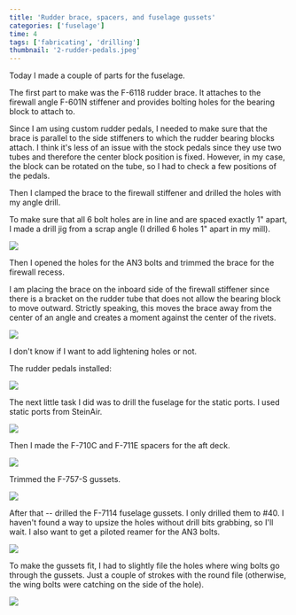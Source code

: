 ```yaml
---
title: 'Rudder brace, spacers, and fuselage gussets'
categories: ['fuselage']
time: 4
tags: ['fabricating', 'drilling']
thumbnail: '2-rudder-pedals.jpeg'
---
```


Today I made a couple of parts for the fuselage.

<!-- more -->

The first part to make was the F-6118 rudder brace. It attaches to the firewall angle F-601N stiffener and provides bolting holes for the bearing block to attach to.

Since I am using custom rudder pedals, I needed to make sure that the brace is parallel to the side stiffeners to which the rudder bearing blocks attach. I think it's less of an issue with the stock pedals since they use two tubes and therefore the center block position is fixed. However, in my case, the block can be rotated on the tube, so I had to check a few positions of the pedals.

Then I clamped the brace to the firewall stiffener and drilled the holes with my angle drill.

To make sure that all 6 bolt holes are in line and are spaced exactly 1" apart, I made a drill jig from a scrap angle (I drilled 6 holes 1" apart in my mill).

![](0-locating-holes.jpeg)

Then I opened the holes for the AN3 bolts and trimmed the brace for the firewall recess.

I am placing the brace on the inboard side of the firewall stiffener since there is a bracket on the rudder tube that does not allow the bearing block to move outward. Strictly speaking, this moves the brace away from the center of an angle and creates a moment against the center of the rivets.

![](1-brace-clecoed.jpeg)

I don't know if I want to add lightening holes or not.

The rudder pedals installed:

![](2-rudder-pedals.jpeg)

The next little task I did was to drill the fuselage for the static ports. I used static ports from SteinAir.

![](3-static-port.jpeg)

Then I made the F-710C and F-711E spacers for the aft deck.

![](4-the-spacers.jpeg)

Trimmed the F-757-S gussets.

![](5-gussets-trimmed.jpeg)

After that -- drilled the F-7114 fuselage gussets. I only drilled them to #40. I haven't found a way to upsize the holes without drill bits grabbing, so I'll wait. I also want to get a piloted reamer for the AN3 bolts.

![](6-fuselage-gusset.jpeg)

To make the gussets fit, I had to slightly file the holes where wing bolts go through the gussets. Just a couple of strokes with the round file (otherwise, the wing bolts were catching on the side of the hole).

![](7-gusset-bolted.jpeg)
